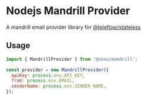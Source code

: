 # Nodejs Mandrill Provider

A mandrill email provider library for [@teleflow/stateless](https://github.com/novuhq/novu)

## Usage

```javascript
import { MandrillProvider } from '@novu/mandrill';

const provider = new MandrillProvider({
  apiKey: process.env.API_KEY,
  from: process.env.EMAIL,
  senderName: process.env.SENDER_NAME,
});
```
